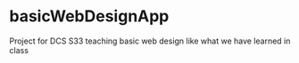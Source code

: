 # basicWebDesignApp
Project for DCS S33 teaching basic web design like what we have learned in class
